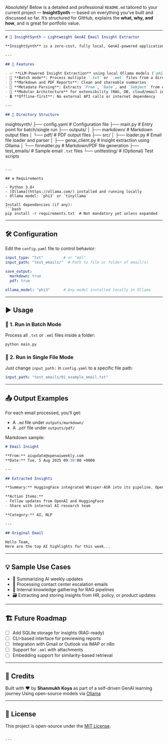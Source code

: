 Absolutely! Below is a detailed and professional `README.md` tailored to your current project — **InsightSynth** — based on everything you’ve built and discussed so far. It’s structured for GitHub, explains the **what, why, and how**, and is great for portfolio value.

---
```markdown
# 🧠 InsightSynth — Lightweight GenAI Email Insight Extractor

**InsightSynth** is a zero-cost, fully local, GenAI-powered application that extracts structured insights (summary, action items, categories) from email text files. It is designed to work in **isolated environments**, using **open-source LLMs like TinyLlama and Phi-3** via Ollama. The app supports both single-file and batch processing, and outputs insights in both **Markdown and PDF formats**.

---

## 🚀 Features

- ✅ **LLM-Powered Insight Extraction** using local Ollama models (`phi3`, `tinyllama`)
- 📁 **Batch mode**: Process multiple `.txt` or `.eml` files from a directory
- 📄 **Markdown and PDF Reports**: Clean and shareable summaries
- 🧾 **Metadata Parsing**: Extracts `From`, `Date`, and `Subject` from email headers
- 🧱 **Modular Architecture** for extensibility (RAG, DB, cloud/email integrations)
- 🔒 **Offline-first**: No external API calls or internet dependency

---

## 📂 Directory Structure

```

insightsynth/
├── config.yaml                  # Configuration file
├── main.py                      # Entry point for batch/single run
├── outputs/
│   ├── markdown/                # Markdown output files
│   └── pdf/                     # PDF output files
├── src/
│   ├── loader.py                # Email file loader and parser
│   ├── genai\_client.py          # Insight extraction using Ollama
│   └── formatter.py             # Markdown/PDF file generation
├── test\_emails/                 # Sample email `.txt` files
└── unittesting/                 # (Optional) Test scripts

````

---

## ⚙️ Requirements

- Python 3.8+
- [Ollama](https://ollama.com/) installed and running locally
- Ollama model: `phi3` or `tinyllama`

Install dependencies (if any):
```bash
pip install -r requirements.txt  # Not mandatory yet unless expanded
````

---

## 🛠️ Configuration

Edit the `config.yaml` file to control behavior:

```yaml
input_type: "txt"         # or "eml"
input_path: "test_emails/"  # Path to file or folder of email(s)

save_output:
  markdown: true
  pdf: true

ollama_model: "phi3"      # Any model installed locally in Ollama
```

---

## ▶️ Usage

### 🔹 1. Run in Batch Mode

Process all `.txt` or `.eml` files inside a folder:

```bash
python main.py
```

### 🔹 2. Run in Single File Mode

Just change `input_path:` in `config.yaml` to a specific file path:

```yaml
input_path: "test_emails/01_example_email.txt"
```

---

## 📤 Output Examples

For each email processed, you'll get:

* A `.md` file under `outputs/markdown/`
* A `.pdf` file under `outputs/pdf/`

Markdown sample:

```markdown
# Email Insight

**From:** aiupdate@openaiweekly.com  
**Date:** Tue, 5 Aug 2025 09:30:00 +0000

---

## Extracted Insights

**Summary:** HuggingFace integrated Whisper-ASR into its pipeline. OpenAI released a new NLP model “Turing”.

**Action Items:**
- Follow updates from OpenAI and HuggingFace
- Share with internal AI research team

**Category:** AI, NLP

---

## Original Email

Hello Team,  
Here are the top AI highlights for this week...
```

---

## 💡 Sample Use Cases

* 🤖 Summarizing AI weekly updates
* 📩 Processing contact center escalation emails
* 🧠 Internal knowledge gathering for RAG pipelines
* 🗃️ Extracting and storing insights from HR, policy, or product updates

---

## 🏗️ Future Roadmap

* [ ] Add SQLite storage for insights (RAG-ready)
* [ ] CLI-based interface for previewing reports
* [ ] Integration with Gmail or Outlook via IMAP or n8n
* [ ] Support for `.eml` with attachments
* [ ] Embedding support for similarity-based retrieval

---

## 🙌 Credits

Built with ❤️ by **Shanmukh Koya** as part of a self-driven GenAI learning journey
Using open-source models via [Ollama](https://ollama.com/)

---

## 📄 License

This project is open-source under the [MIT License](LICENSE).

```

---

